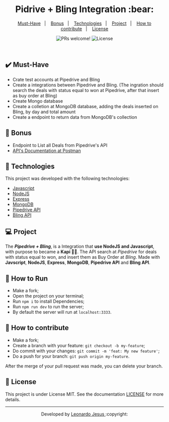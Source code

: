 
<p align="center">
	<h1 align="center">Pidrive + Bling Integration :bear:</h1>
</p>

<p align="center">
  <a href="#-Must-Have">Must-Have</a>&nbsp;&nbsp;&nbsp;|&nbsp;&nbsp;&nbsp;
  <a href="#-Bonus">Bonus</a>&nbsp;&nbsp;&nbsp;|&nbsp;&nbsp;&nbsp;
  <a href="#-Technologies">Technologies</a>&nbsp;&nbsp;&nbsp;|&nbsp;&nbsp;&nbsp;
  <a href="#-Project">Project</a>&nbsp;&nbsp;&nbsp;|&nbsp;&nbsp;&nbsp;
  <a href="#-How-to-contribute">How to contribute</a>&nbsp;&nbsp;&nbsp;|&nbsp;&nbsp;&nbsp;
  <a href="#memo-license">License</a>
</p>

<p align="center">
 <img src="https://img.shields.io/static/v1?label=PRs&message=welcome&color=7159c1&labelColor=000000" alt="PRs welcome!" />

  <img alt="License" src="https://img.shields.io/static/v1?label=license&message=MIT&color=7159c1&labelColor=000000">
</p>

<br>

## ✔️ Must-Have
- Crate test accounts at Pipedrive and Bling
- Create a integrations between Pipedrive and Bling. (The ingration should search the deals with status equal to won at Pipedrive, after that insert as buy order at Bling)
- Create Mongo database
- Create a colletion at MongoDB database, adding the deals inserted on Bling, by day and total amount
- Create a endpoint to return data from MongoDB's collection

## 🎉 Bonus
- Endpoint to List all Deals from Pipedrive's API
- [API's Documentation at Postman](https://web.postman.co/collections/11958037-c9cb3bbf-4c33-4444-93bc-5d0970e3f3dd?version=latest&workspace=85df5515-e9c1-4438-8fbb-a840b6b82ce7#b8d7421c-0856-4a8f-a14b-4b3e8a38e65b)

## 🚀 Technologies

This project was developed with the following technologies:

- [Javascript](https://developer.mozilla.org/en-US/docs/Web/JavaScript)
- [NodeJS](https://nodejs.org/)
- [Express](https://expressjs.com/)
- [MongoDB](https://www.mongodb.com/)
- [Pipedrive API](https://developers.pipedrive.com/docs/api/v1/)
- [Bling API](https://ajuda.bling.com.br/hc/pt-br/categories/360002186394-API-para-Desenvolvedores)

## 💻 Project

The ***Pipedrive + Bling***, is a Integration that **use NodeJS and Javascript**, with purpose to became a **Kapi :bear::green_heart:**. The API search at *Pipedrive* for deals with status equal to won, and insert them as Buy Order at *Bling*. Made with **Javscript**, **NodeJS**, **Express**, **MongoDB**, **Pipedrive API** and **Bling API**.

## 🏃 How to Run
- Make a fork;
- Open the project on your terminal;
- Run `npm i` to install Dependencies;
- Run `npm run dev` to run the server;
- By default the server will run at `localhost:3333`.

## 🤔 How to contribute

- Make a fork;
- Create a branch with your feature: `git checkout -b my-feature`;
- Do commit with your changes: `git commit -m 'feat: My new feature'`;
- Do a push for your branch: `git push origin my-feature`.

After the merge of your pull request was made, you can delete your branch.

## :memo: License

This project is under License MIT. See the documentation [LICENSE](LICENSE) for more details.

---

<p align="center">Developed by <a href="https://www.linkedin.com/in/leonardojesus02/">Leonardo Jesus </a>:copyright:
